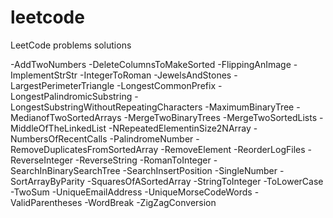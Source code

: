 # leetcode
LeetCode problems solutions

-AddTwoNumbers
-DeleteColumnsToMakeSorted
-FlippingAnImage
-ImplementStrStr
-IntegerToRoman
-JewelsAndStones
-LargestPerimeterTriangle
-LongestCommonPrefix
-LongestPalindromicSubstring
-LongestSubstringWithoutRepeatingCharacters
-MaximumBinaryTree
-MedianofTwoSortedArrays
-MergeTwoBinaryTrees
-MergeTwoSortedLists
-MiddleOfTheLinkedList
-NRepeatedElementinSize2NArray
-NumbersOfRecentCalls
-PalindromeNumber
-RemoveDuplicatesFromSortedArray
-RemoveElement
-ReorderLogFiles
-ReverseInteger
-ReverseString
-RomanToInteger
-SearchInBinarySearchTree
-SearchInsertPosition
-SingleNumber
-SortArrayByParity
-SquaresOfASortedArray
-StringToInteger
-ToLowerCase
-TwoSum
-UniqueEmailAddress
-UniqueMorseCodeWords
-ValidParentheses
-WordBreak
-ZigZagConversion
